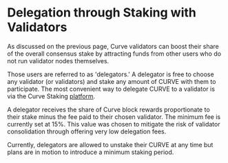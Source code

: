 # Delegation through Staking with Validators

As discussed on the previous page, Curve validators can boost their share of the overall consensus stake by attracting funds from other users who do not run validator nodes themselves. 

Those users are referred to as 'delegators.' A delegator is free to choose any validator (or validators) and stake any amount of CURVE with them to participate. The most convenient way to delegate CURVE to a validator is via the Curve Staking [platform](https://staking.curvescan.io). 

A delegator receives the share of Curve block rewards proportionate to their stake minus the fee paid to their chosen validator. The minimum fee is currently set at 15%. This value was chosen to mitigate the risk of validator consolidation through offering very low delegation fees.

Currently, delegators are allowed to unstake their CURVE at any time but plans are in motion to introduce a minimum staking period.   
